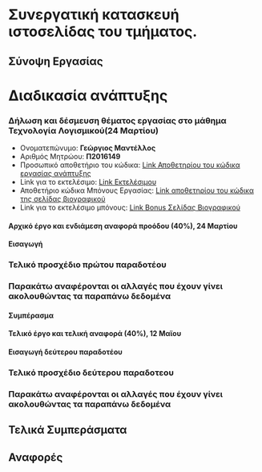 # Συνεργατική κατασκευή ιστοσελίδας του τμήματος.
## Σύνοψη Εργασίας

# Διαδικασία ανάπτυξης

### Δήλωση και δέσμευση θέματος εργασίας στο μάθημα Τεχνολογία Λογισμικού(24 Μαρτίου)

*  Ονοματεπώνυμο: **Γεώργιος Μαντέλλος**
*  Αριθμός Μητρώου: **Π2016149**
*  Προσωπικό αποθετήριο του κώδικα: [Link Αποθετηρίου του κώδικα εργασίας ανάπτυξης](https://github.com/geocfu/site-gr)
*  Link για το εκτελέσιμο: [Link Εκτελέσιμου](https://geocfu.github.io/site-gr)
*  Αποθετήριο κώδικα Μπόνους Εργασίας: [Link αποθετηρίου του κώδικα της σελίδας βιογραφικού](https://github.com/geocfu/cv)
*  Link για το εκτελέσιμο μπόνους: [Link Bonus Σελίδας Βιογραφικού](https://geocfu.github.io/cv)

#### Αρχικό έργο και ενδιάμεση αναφορά προόδου (40%), 24 Μαρτίου

#### Εισαγωγή

### Τελικό προσχέδιο πρώτου παραδοτέου

### Παρακάτω αναφέρονται οι αλλαγές που έχουν γίνει ακολουθώντας τα παραπάνω δεδομένα

#### Συμπέρασμα

#### Τελικό έργο και τελική αναφορά (40%), 12 Μαϊου

#### Εισαγωγή δεύτερου παραδοτέου

### Τελικό προσχέδιο δεύτερου παραδοτεου

### Παρακάτω αναφέρονται οι αλλαγές που έχουν γίνει ακολουθώντας τα παραπάνω δεδομένα

## Τελικά Συμπεράσματα

## Αναφορές
